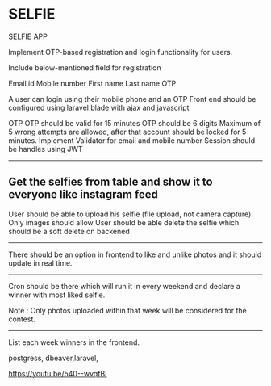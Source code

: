 # SELFIE
SELFIE APP


Implement OTP-based registration and login functionality for users.

Include below-mentioned field for registration

Email id
Mobile number 
First name
Last name
OTP

A user can login using their mobile phone and an  OTP
Front end should be configured using laravel blade with ajax and javascript

OTP
OTP should be valid for 15 minutes
OTP should be 6 digits
Maximum of 5 wrong attempts are allowed, after that account should be locked for 5 minutes.
Implement Validator for email and  mobile number
Session should be handles using JWT

--------------------------------------------------------------------------------------------
Get the selfies from table and show it to everyone like instagram feed
---------------------------------------------------------------------------------------------
User should be able to upload his selfie (file upload, not camera capture). Only images should allow
User should be able delete the selfie which should be a soft delete on backened

--------------------------------------------------------------------------------------------
There should be an option in frontend to like and unlike photos and it should update in real time.

--------------------------------------------------------------------------------------------
Cron should be there which will run it in every weekend and declare a winner with most liked selfie.

 

Note : Only photos uploaded within that week will be considered for the contest.

--------------------------------------------------------------------------------------------

List each week winners in the frontend.
<br>


postgress, dbeaver,laravel, 







https://youtu.be/540--wvqfBI
